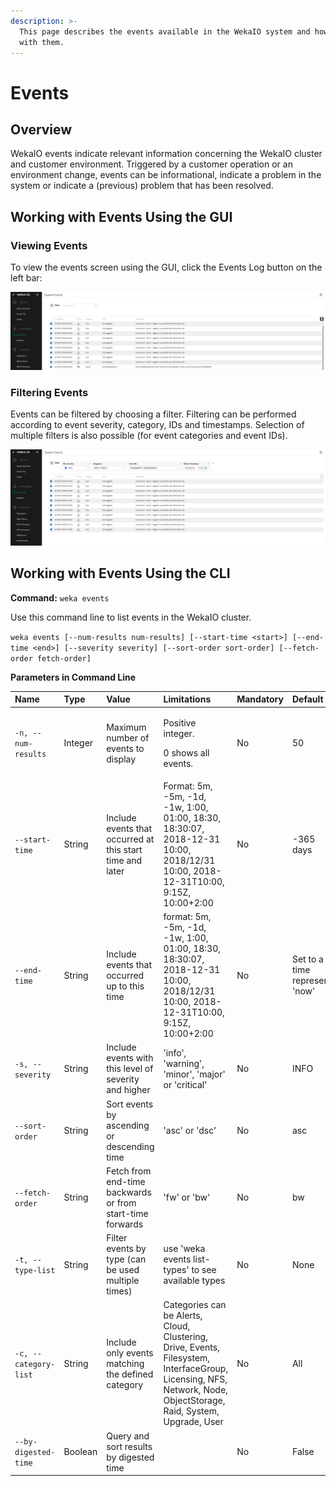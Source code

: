```yaml
---
description: >-
  This page describes the events available in the WekaIO system and how to work
  with them.
---
```


# Events

## Overview

WekaIO events indicate relevant information concerning the WekaIO cluster and customer environment. Triggered by a customer operation or an environment change, events can be informational, indicate a problem in the system or indicate a \(previous\) problem that has been resolved.

## Working with Events Using the GUI

### Viewing Events

To view the events screen using the GUI, click the Events Log button on the left bar:  

![Events View Screen](../../.gitbook/assets/events-log.png)

### Filtering Events

Events can be filtered by choosing a filter. Filtering can be performed according to event severity, category, IDs and timestamps. Selection of multiple filters is also possible \(for event categories and event IDs\).

![Event Filtering](../../.gitbook/assets/events-filtering.png)

## Working with Events Using the CLI

**Command:** `weka events`

Use this command line to list events in the WekaIO cluster.

`weka events [--num-results num-results] [--start-time <start>] [--end-time <end>] [--severity severity] [--sort-order sort-order] [--fetch-order fetch-order]` 

**Parameters in Command Line**

<table>
  <thead>
    <tr>
      <th style="text-align:left">Name</th>
      <th style="text-align:left">Type</th>
      <th style="text-align:left">Value</th>
      <th style="text-align:left">Limitations</th>
      <th style="text-align:left">Mandatory</th>
      <th style="text-align:left">Default</th>
    </tr>
  </thead>
  <tbody>
    <tr>
      <td style="text-align:left"><code>-n, --num-results</code>
      </td>
      <td style="text-align:left">Integer</td>
      <td style="text-align:left">Maximum number of events to display</td>
      <td style="text-align:left">
        <p>Positive integer.</p>
        <p>0 shows all events.</p>
      </td>
      <td style="text-align:left">No</td>
      <td style="text-align:left">50</td>
    </tr>
    <tr>
      <td style="text-align:left"><code>--start-time</code>
      </td>
      <td style="text-align:left">String</td>
      <td style="text-align:left">Include events that occurred at this start time and later</td>
      <td style="text-align:left">Format: 5m, -5m, -1d, -1w, 1:00, 01:00, 18:30, 18:30:07, 2018-12-31 10:00,
        2018/12/31 10:00, 2018-12-31T10:00, 9:15Z, 10:00+2:00</td>
      <td style="text-align:left">No</td>
      <td style="text-align:left">-365 days</td>
    </tr>
    <tr>
      <td style="text-align:left"><code>--end-time</code>
      </td>
      <td style="text-align:left">String</td>
      <td style="text-align:left">Include events that occurred up to this time</td>
      <td style="text-align:left">format: 5m, -5m, -1d, -1w, 1:00, 01:00, 18:30, 18:30:07, 2018-12-31 10:00,
        2018/12/31 10:00, 2018-12-31T10:00, 9:15Z, 10:00+2:00</td>
      <td style="text-align:left">No</td>
      <td style="text-align:left">Set to a time represents &apos;now&apos;</td>
    </tr>
    <tr>
      <td style="text-align:left"><code>-s, --severity</code>
      </td>
      <td style="text-align:left">String</td>
      <td style="text-align:left">Include events with this level of severity and higher</td>
      <td style="text-align:left">&apos;info&apos;, &apos;warning&apos;, &apos;minor&apos;, &apos;major&apos;
        or &apos;critical&apos;</td>
      <td style="text-align:left">No</td>
      <td style="text-align:left">INFO</td>
    </tr>
    <tr>
      <td style="text-align:left"><code>--sort-order</code>
      </td>
      <td style="text-align:left">String</td>
      <td style="text-align:left">Sort events by ascending or descending time</td>
      <td style="text-align:left">&apos;asc&apos; or &apos;dsc&apos;</td>
      <td style="text-align:left">No</td>
      <td style="text-align:left">asc</td>
    </tr>
    <tr>
      <td style="text-align:left"><code>--fetch-order</code>
      </td>
      <td style="text-align:left">String</td>
      <td style="text-align:left">Fetch from end-time backwards or from start-time forwards</td>
      <td style="text-align:left">&apos;fw&apos; or &apos;bw&apos;</td>
      <td style="text-align:left">No</td>
      <td style="text-align:left">bw</td>
    </tr>
    <tr>
      <td style="text-align:left"><code>-t, --type-list</code>
      </td>
      <td style="text-align:left">String</td>
      <td style="text-align:left">Filter events by type (can be used multiple times)</td>
      <td style="text-align:left">use &apos;weka events list-types&apos; to see available types</td>
      <td
      style="text-align:left">No</td>
        <td style="text-align:left">None</td>
    </tr>
    <tr>
      <td style="text-align:left"><code>-c, --category-list</code>
      </td>
      <td style="text-align:left">String</td>
      <td style="text-align:left">Include only events matching the defined category</td>
      <td style="text-align:left">Categories can be Alerts, Cloud, Clustering, Drive, Events, Filesystem,
        InterfaceGroup, Licensing, NFS, Network, Node, ObjectStorage, Raid, System,
        Upgrade, User</td>
      <td style="text-align:left">No</td>
      <td style="text-align:left">All</td>
    </tr>
    <tr>
      <td style="text-align:left"><code>--by-digested-time</code>
      </td>
      <td style="text-align:left">Boolean</td>
      <td style="text-align:left">Query and sort results by digested time</td>
      <td style="text-align:left"></td>
      <td style="text-align:left">No</td>
      <td style="text-align:left">False</td>
    </tr>
  </tbody>
</table>